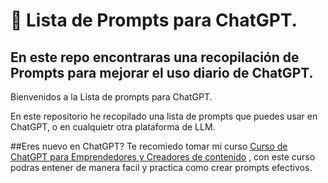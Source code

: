 # 🤖 Lista de Prompts para ChatGPT.
En este repo encontraras una recopilación de Prompts para mejorar el uso diario de ChatGPT.
---

Bienvenidos a la Lista de prompts para ChatGPT.

En este repositorio he recopilado una lista  de prompts que puedes usar en ChatGPT, o en cualquietr otra plataforma de LLM.

##Eres nuevo en ChatGPT?
Te recomiedo tomar mi curso [Curso de ChatGPT para Emprendedores y Creadores de contenido](https://maestrochatgpt.com)  , con este curso podras entener de manera facil y practica como crear prompts efectivos.